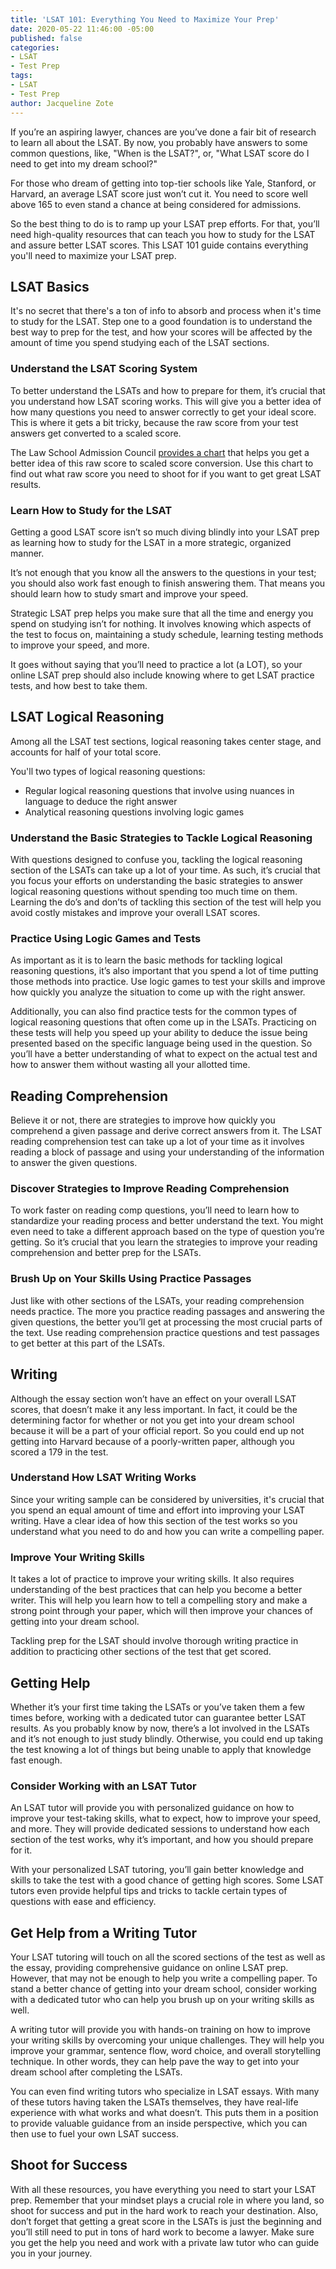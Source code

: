 ```yaml
---
title: 'LSAT 101: Everything You Need to Maximize Your Prep'
date: 2020-05-22 11:46:00 -05:00
published: false
categories:
- LSAT
- Test Prep
tags:
- LSAT
- Test Prep
author: Jacqueline Zote
---
```


If you’re an aspiring lawyer, chances are you’ve done a fair bit of research to learn all about the LSAT. By now, you probably have answers to some common questions, like, "When is the LSAT?", or, "What LSAT score do I need to get into my dream school?"

For those who dream of getting into top-tier schools like Yale, Stanford, or Harvard, an average LSAT score just won’t cut it. You need to score well above 165 to even stand a chance at being considered for admissions.

So the best thing to do is to ramp up your LSAT prep efforts. For that, you’ll need high-quality resources that can teach you how to study for the LSAT and assure better LSAT scores. This LSAT 101 guide contains everything you'll need to maximize your LSAT prep. 

## LSAT Basics

It's no secret that there's a ton of info to absorb and process when it's time to study for the LSAT. Step one to a good foundation is to understand the best way to prep for the test, and how your scores will be affected by the amount of time you spend studying each of the LSAT sections.

### Understand the LSAT Scoring System
To better understand the LSATs and how to prepare for them, it’s crucial that you understand how LSAT scoring works. This will give you a better idea of how many questions you need to answer correctly to get your ideal score. This is where it gets a bit tricky, because the raw score from your test answers get converted to a scaled score. 

The Law School Admission Council [provides a chart](https://www.lsac.org/lsat/lsat-prep/practice-test/computing-your-score) that helps you get a better idea of this raw score to scaled score conversion. Use this chart to find out what raw score you need to shoot for if you want to get great LSAT results.

### Learn How to Study for the LSAT
Getting a good LSAT score isn’t so much diving blindly into your LSAT prep as learning how to study for the LSAT in a more strategic, organized manner.

It’s not enough that you know all the answers to the questions in your test; you should also work fast enough to finish answering them. That means you should learn how to study smart and improve your speed.

Strategic LSAT prep helps you make sure that all the time and energy you spend on studying isn’t for nothing. It involves knowing which aspects of the test to focus on, maintaining a study schedule, learning testing methods to improve your speed, and more.

It goes without saying that you’ll need to practice a lot (a LOT), so your online LSAT prep should also include knowing where to get LSAT practice tests, and how best to take them.

## LSAT Logical Reasoning

Among all the LSAT test sections, logical reasoning takes center stage, and accounts for half of your total score.

You'll two types of logical reasoning questions: 

* Regular logical reasoning questions that involve using nuances in language to deduce the right answer
* Analytical reasoning questions involving logic games

### Understand the Basic Strategies to Tackle Logical Reasoning

With questions designed to confuse you, tackling the logical reasoning section of the LSATs can take up a lot of your time. As such, it’s crucial that you focus your efforts on understanding the basic strategies to answer logical reasoning questions without spending too much time on them. Learning the do’s and don’ts of tackling this section of the test will help you avoid costly mistakes and improve your overall LSAT scores.

### Practice Using Logic Games and Tests
As important as it is to learn the basic methods for tackling logical reasoning questions, it’s also important that you spend a lot of time putting those methods into practice. Use logic games to test your skills and improve how quickly you analyze the situation to come up with the right answer.

Additionally, you can also find practice tests for the common types of logical reasoning questions that often come up in the LSATs. Practicing on these tests will help you speed up your ability to deduce the issue being presented based on the specific language being used in the question. So you’ll have a better understanding of what to expect on the actual test and how to answer them without wasting all your allotted time.

## Reading Comprehension
Believe it or not, there are strategies to improve how quickly you comprehend a given passage and derive correct answers from it. The LSAT reading comprehension test can take up a lot of your time as it involves reading a block of passage and using your understanding of the information to answer the given questions.

### Discover Strategies to Improve Reading Comprehension
To work faster on reading comp questions, you’ll need to learn how to standardize your reading process and better understand the text. You might even need to take a different approach based on the type of question you’re getting. So it’s crucial that you learn the strategies to improve your reading comprehension and better prep for the LSATs.

### Brush Up on Your Skills Using Practice Passages
Just like with other sections of the LSATs, your reading comprehension needs practice. The more you practice reading passages and answering the given questions, the better you’ll get at processing the most crucial parts of the text. Use reading comprehension practice questions and test passages to get better at this part of the LSATs.

## Writing
Although the essay section won’t have an effect on your overall LSAT scores, that doesn’t make it any less important. In fact, it could be the determining factor for whether or not you get into your dream school because it will be a part of your official report. So you could end up not getting into Harvard because of a poorly-written paper, although you scored a 179 in the test.

### Understand How LSAT Writing Works
Since your writing sample can be considered by universities, it's crucial that you spend an equal amount of time and effort into improving your LSAT writing. Have a clear idea of how this section of the test works so you understand what you need to do and how you can write a compelling paper.

### Improve Your Writing Skills
It takes a lot of practice to improve your writing skills. It also requires understanding of the best practices that can help you become a better writer. This will help you learn how to tell a compelling story and make a strong point through your paper, which will then improve your chances of getting into your dream school.

Tackling prep for the LSAT should involve thorough writing practice in addition to practicing other sections of the test that get scored. 

## Getting Help
Whether it’s your first time taking the LSATs or you’ve taken them a few times before, working with a dedicated tutor can guarantee better LSAT results. As you probably know by now, there’s a lot involved in the LSATs and it’s not enough to just study blindly. Otherwise, you could end up taking the test knowing a lot of things but being unable to apply that knowledge fast enough.

### Consider Working with an LSAT Tutor

An LSAT tutor will provide you with personalized guidance on how to improve your test-taking skills, what to expect, how to improve your speed, and more. They will provide dedicated sessions to understand how each section of the test works, why it’s important, and how you should prepare for it.

With your personalized LSAT tutoring, you’ll gain better knowledge and skills to take the test with a good chance of getting high scores. Some LSAT tutors even provide helpful tips and tricks to tackle certain types of questions with ease and efficiency.

## Get Help from a Writing Tutor
Your LSAT tutoring will touch on all the scored sections of the test as well as the essay, providing comprehensive guidance on online LSAT prep. However, that may not be enough to help you write a compelling paper. To stand a better chance of getting into your dream school, consider working with a dedicated tutor who can help you brush up on your writing skills as well.

A writing tutor will provide you with hands-on training on how to improve your writing skills by overcoming your unique challenges. They will help you improve your grammar, sentence flow, word choice, and overall storytelling technique. In other words, they can help pave the way to get into your dream school after completing the LSATs.

You can even find writing tutors who specialize in LSAT essays. With many of these tutors having taken the LSATs themselves, they have real-life experience with what works and what doesn’t. This puts them in a position to provide valuable guidance from an inside perspective, which you can then use to fuel your own LSAT success.

## Shoot for Success
With all these resources, you have everything you need to start your LSAT prep. Remember that your mindset plays a crucial role in where you land, so shoot for success and put in the hard work to reach your destination. Also, don’t forget that getting a great score in the LSATs is just the beginning and you’ll still need to put in tons of hard work to become a lawyer. Make sure you get the help you need and work with a private law tutor who can guide you in your journey.
